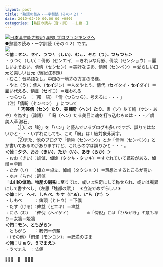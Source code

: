 ```yaml
---
layout: post
title: "熟語の読み・一字訓読（その４２）"
date: 2015-03-30 00:00:00 +0900
categories: [熟語の読み（音・訓）　ー１級－]
---
```


[![](/syuusyuu9701/assets/images/熟語の読み・一字訓読（その４２）-br_c_3028_1.gif)](http://blog.with2.net/link.php?1659096:3028 "日本漢字能力検定(漢検) ブログランキングへ")[日本漢字能力検定(漢検) ブログランキングへ](http://blog.with2.net/link.php?1659096:3028)  
●熟語の読み・一字訓読（その４２）です。  
![](/syuusyuu9701/assets/images/熟語の読み・一字訓読（その４２）-2f5ea6b5c703a8b6b8bcbd4c3174c455.jpg)  
**＜倩：セン、セイ、うつく（しい）、むこ、やと（う）、つらつら＞**  
・うつく（しい）：倩影（センエイ）＝きれいな月影、倩妝（センショウ）＝麗しいよそおい、倩倩（センセン）＝美好なさま、倩盼（センベン）＝愛らしい口元と美しい目元（後記注参照）  
・むこ：音熟語なし。中国の一地方の方言の模様。  
・やと（う）：倩人（**セイ**ジン）＝人をやとう、倩代（**セイ**タイ・**セイ**ダイ）＝雇い代える、倩雇（**セイ**コ）＝雇われる  
・つらつら　：（邦　語）　「倩（つらつら）、考えるに・・・」  
（注）「倩盼（センベン）　」について  
　　　「 **巧笑倩（セン）たり**、**美目盼（ヘン）たり**。素（ソ）以て絢（ケン・あや）を為す」（論語） 「 盼（ヘン）たる美目に魂を打ち込むものは・・・／虞美人草 漱石」  
　　　①この「盼」を「ハン」と読んでいるブログも多いですが、誤りではないかと・・・いずれにしても、この「盼」は１級対象外漢字。  
　　　②また、他のブログで「倩眄（センベン）」とか「倩盻（センベン）」とか書いてあるのがありますけど、これらの字は誤りかと・・・。  
**＜倬：タク、おお（きい）、たか（い）、あき（らか）＞**  
・おお（きい）：雄倬、倬詭（タクキ・タッキ）＝すぐれていて異彩がある、倬爾＝卓爾  
・たか（い）　：倬立＝卓立、倬峭（タクショウ）＝理想とするところが高い  
・あき（らか）：昭倬  
「**山川の倬詭、物産の魁殊**に至りては、或いは名奇にして称せられ、或いは夷異にして書すべし」（左思「魏都の賦」）　＊立派でめずらしい＊  
**＜俾：ヒ、ヘイ、しもべ、たす（ける）、にら（む）＞**  
・しもべ　　　：俾頭（ヒトウ）＝下僕  
・たす（ける）：俾益（ヒエキ）＝裨益  
・にら（む）　：俾倪（ヘイゲイ）　　　　＊「俾倪」には「ひめがき」の意もあり＝女牆＝姫牆  
**＜們：モン、ともがら＞**  
・ともがら　　：我們＝儕輩  
・（その他）「們渾（モンコン）」＝肥満のさま  
**＜倆：リョウ、うでまえ＞**  
・うでまえ　：伎倆  
  
👋👋👋　🐑　👋👋👋  